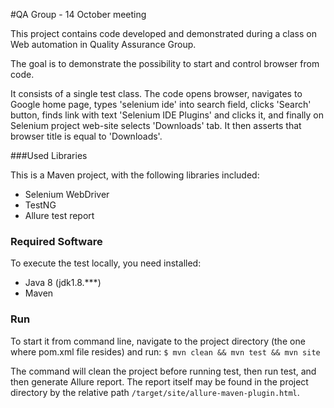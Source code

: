 #QA Group - 14 October meeting

This project contains code developed and demonstrated during a class on Web automation in Quality Assurance Group.

The goal is to demonstrate the possibility to start and control browser from code.

It consists of a single test class. The code opens browser, navigates to Google home page, types 'selenium ide' into search field, clicks 'Search' button, finds link with text 'Selenium IDE Plugins' and clicks it, and finally on Selenium project web-site selects 'Downloads' tab. 
It then asserts that browser title is equal to 'Downloads'.

###Used Libraries

This is a Maven project, with the following libraries included:

- Selenium WebDriver
- TestNG
- Allure test report

### Required Software
To execute the test locally, you need installed:

- Java 8 (jdk1.8.***)
- Maven

### Run

To start it from command line, navigate to the project directory (the one where pom.xml file resides) and run:
`
$ mvn clean && mvn test && mvn site
`

The command will clean the project before running test, then run test, and then generate Allure report.
The report itself may be found in the project directory by the relative path `/target/site/allure-maven-plugin.html`.